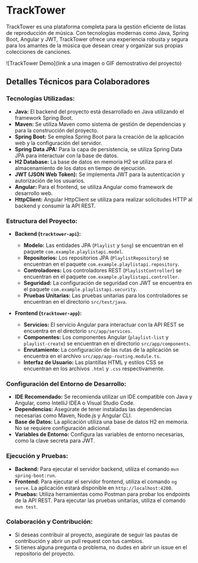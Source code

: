 # TrackTower

TrackTower es una plataforma completa para la gestión eficiente de listas de reproducción de música. Con tecnologías modernas como Java, Spring Boot, Angular y JWT, TrackTower ofrece una experiencia robusta y segura para los amantes de la música que desean crear y organizar sus propias colecciones de canciones.

![TrackTower Demo](link a una imagen o GIF demostrativo del proyecto)

## Detalles Técnicos para Colaboradores

### Tecnologías Utilizadas:

- **Java:** El backend del proyecto está desarrollado en Java utilizando el framework Spring Boot.
- **Maven:** Se utiliza Maven como sistema de gestión de dependencias y para la construcción del proyecto.
- **Spring Boot:** Se emplea Spring Boot para la creación de la aplicación web y la configuración del servidor.
- **Spring Data JPA:** Para la capa de persistencia, se utiliza Spring Data JPA para interactuar con la base de datos.
- **H2 Database:** La base de datos en memoria H2 se utiliza para el almacenamiento de los datos en tiempo de ejecución.
- **JWT (JSON Web Token):** Se implementa JWT para la autenticación y autorización de los usuarios.
- **Angular:** Para el frontend, se utiliza Angular como framework de desarrollo web.
- **HttpClient:** Angular HttpClient se utiliza para realizar solicitudes HTTP al backend y consumir la API REST.

### Estructura del Proyecto:

- **Backend (`tracktower-api`):**
  - **Modelo:** Las entidades JPA (`Playlist` y `Song`) se encuentran en el paquete `com.example.playlistapi.model`.
  - **Repositorios:** Los repositorios JPA (`PlaylistRepository`) se encuentran en el paquete `com.example.playlistapi.repository`.
  - **Controladores:** Los controladores REST (`PlaylistController`) se encuentran en el paquete `com.example.playlistapi.controller`.
  - **Seguridad:** La configuración de seguridad con JWT se encuentra en el paquete `com.example.playlistapi.security`.
  - **Pruebas Unitarias:** Las pruebas unitarias para los controladores se encuentran en el directorio `src/test/java`.

- **Frontend (`tracktower-app`):**
  - **Servicios:** El servicio Angular para interactuar con la API REST se encuentra en el directorio `src/app/services`.
  - **Componentes:** Los componentes Angular (`playlist-list` y `playlist-create`) se encuentran en el directorio `src/app/components`.
  - **Enrutamiento:** La configuración de las rutas de la aplicación se encuentra en el archivo `src/app/app-routing.module.ts`.
  - **Interfaz de Usuario:** Las plantillas HTML y estilos CSS se encuentran en los archivos `.html` y `.css` respectivamente.

### Configuración del Entorno de Desarrollo:

- **IDE Recomendado:** Se recomienda utilizar un IDE compatible con Java y Angular, como IntelliJ IDEA o Visual Studio Code.
- **Dependencias:** Asegúrate de tener instaladas las dependencias necesarias como Maven, Node.js y Angular CLI.
- **Base de Datos:** La aplicación utiliza una base de datos H2 en memoria. No se requiere configuración adicional.
- **Variables de Entorno:** Configura las variables de entorno necesarias, como la clave secreta para JWT.

### Ejecución y Pruebas:

- **Backend:** Para ejecutar el servidor backend, utiliza el comando `mvn spring-boot:run`.
- **Frontend:** Para ejecutar el servidor frontend, utiliza el comando `ng serve`. La aplicación estará disponible en `http://localhost:4200`.
- **Pruebas:** Utiliza herramientas como Postman para probar los endpoints de la API REST. Para ejecutar las pruebas unitarias, utiliza el comando `mvn test`.

### Colaboración y Contribución:

- Si deseas contribuir al proyecto, asegúrate de seguir las pautas de contribución y abrir un pull request con tus cambios.
- Si tienes alguna pregunta o problema, no dudes en abrir un issue en el repositorio del proyecto.
